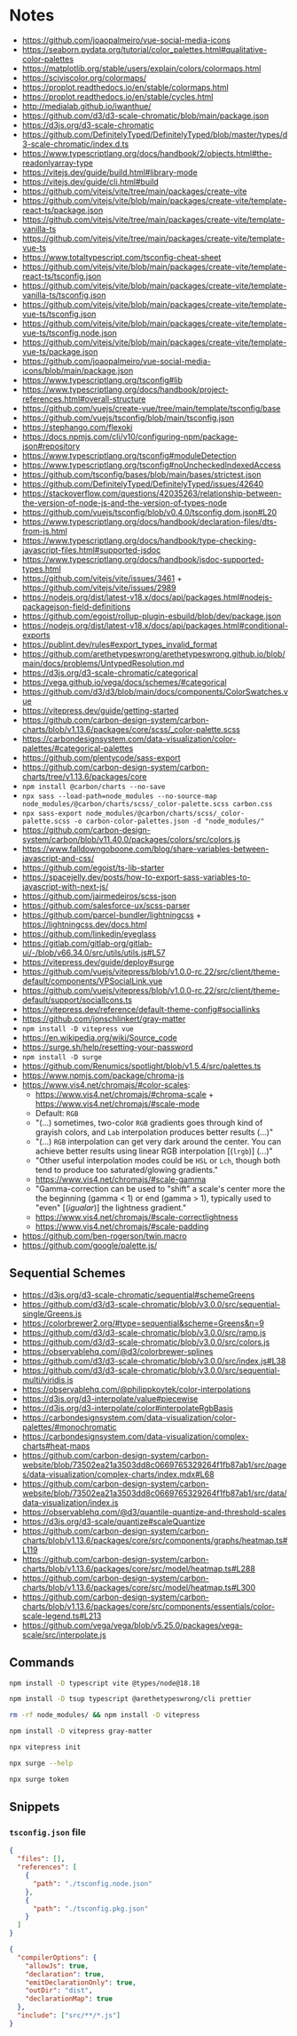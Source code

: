 # Notes

- https://github.com/joaopalmeiro/vue-social-media-icons
- https://seaborn.pydata.org/tutorial/color_palettes.html#qualitative-color-palettes
- https://matplotlib.org/stable/users/explain/colors/colormaps.html
- https://sciviscolor.org/colormaps/
- https://proplot.readthedocs.io/en/stable/colormaps.html
- https://proplot.readthedocs.io/en/stable/cycles.html
- http://medialab.github.io/iwanthue/
- https://github.com/d3/d3-scale-chromatic/blob/main/package.json
- https://d3js.org/d3-scale-chromatic
- https://github.com/DefinitelyTyped/DefinitelyTyped/blob/master/types/d3-scale-chromatic/index.d.ts
- https://www.typescriptlang.org/docs/handbook/2/objects.html#the-readonlyarray-type
- https://vitejs.dev/guide/build.html#library-mode
- https://vitejs.dev/guide/cli.html#build
- https://github.com/vitejs/vite/tree/main/packages/create-vite
- https://github.com/vitejs/vite/blob/main/packages/create-vite/template-react-ts/package.json
- https://github.com/vitejs/vite/tree/main/packages/create-vite/template-vanilla-ts
- https://github.com/vitejs/vite/tree/main/packages/create-vite/template-vue-ts
- https://www.totaltypescript.com/tsconfig-cheat-sheet
- https://github.com/vitejs/vite/blob/main/packages/create-vite/template-react-ts/tsconfig.json
- https://github.com/vitejs/vite/blob/main/packages/create-vite/template-vanilla-ts/tsconfig.json
- https://github.com/vitejs/vite/blob/main/packages/create-vite/template-vue-ts/tsconfig.json
- https://github.com/vitejs/vite/blob/main/packages/create-vite/template-vue-ts/tsconfig.node.json
- https://github.com/vitejs/vite/blob/main/packages/create-vite/template-vue-ts/package.json
- https://github.com/joaopalmeiro/vue-social-media-icons/blob/main/package.json
- https://www.typescriptlang.org/tsconfig#lib
- https://www.typescriptlang.org/docs/handbook/project-references.html#overall-structure
- https://github.com/vuejs/create-vue/tree/main/template/tsconfig/base
- https://github.com/vuejs/tsconfig/blob/main/tsconfig.json
- https://stephango.com/flexoki
- https://docs.npmjs.com/cli/v10/configuring-npm/package-json#repository
- https://www.typescriptlang.org/tsconfig#moduleDetection
- https://www.typescriptlang.org/tsconfig#noUncheckedIndexedAccess
- https://github.com/tsconfig/bases/blob/main/bases/strictest.json
- https://github.com/DefinitelyTyped/DefinitelyTyped/issues/42640
- https://stackoverflow.com/questions/42035263/relationship-between-the-version-of-node-js-and-the-version-of-types-node
- https://github.com/vuejs/tsconfig/blob/v0.4.0/tsconfig.dom.json#L20
- https://www.typescriptlang.org/docs/handbook/declaration-files/dts-from-js.html
- https://www.typescriptlang.org/docs/handbook/type-checking-javascript-files.html#supported-jsdoc
- https://www.typescriptlang.org/docs/handbook/jsdoc-supported-types.html
- https://github.com/vitejs/vite/issues/3461 + https://github.com/vitejs/vite/issues/2989
- https://nodejs.org/dist/latest-v18.x/docs/api/packages.html#nodejs-packagejson-field-definitions
- https://github.com/egoist/rollup-plugin-esbuild/blob/dev/package.json
- https://nodejs.org/dist/latest-v18.x/docs/api/packages.html#conditional-exports
- https://publint.dev/rules#export_types_invalid_format
- https://github.com/arethetypeswrong/arethetypeswrong.github.io/blob/main/docs/problems/UntypedResolution.md
- https://d3js.org/d3-scale-chromatic/categorical
- https://vega.github.io/vega/docs/schemes/#categorical
- https://github.com/d3/d3/blob/main/docs/components/ColorSwatches.vue
- https://vitepress.dev/guide/getting-started
- https://github.com/carbon-design-system/carbon-charts/blob/v1.13.6/packages/core/scss/_color-palette.scss
- https://carbondesignsystem.com/data-visualization/color-palettes/#categorical-palettes
- https://github.com/plentycode/sass-export
- https://github.com/carbon-design-system/carbon-charts/tree/v1.13.6/packages/core
- `npm install @carbon/charts --no-save`
- `npx sass --load-path=node_modules --no-source-map node_modules/@carbon/charts/scss/_color-palette.scss carbon.css`
- `npx sass-export node_modules/@carbon/charts/scss/_color-palette.scss -o carbon-color-palettes.json -d "node_modules/"`
- https://github.com/carbon-design-system/carbon/blob/v11.40.0/packages/colors/src/colors.js
- https://www.falldowngoboone.com/blog/share-variables-between-javascript-and-css/
- https://github.com/egoist/ts-lib-starter
- https://spacejelly.dev/posts/how-to-export-sass-variables-to-javascript-with-next-js/
- https://github.com/jairmedeiros/scss-json
- https://github.com/salesforce-ux/scss-parser
- https://github.com/parcel-bundler/lightningcss + https://lightningcss.dev/docs.html
- https://github.com/linkedin/eyeglass
- https://gitlab.com/gitlab-org/gitlab-ui/-/blob/v66.34.0/src/utils/utils.js#L57
- https://vitepress.dev/guide/deploy#surge
- https://github.com/vuejs/vitepress/blob/v1.0.0-rc.22/src/client/theme-default/components/VPSocialLink.vue
- https://github.com/vuejs/vitepress/blob/v1.0.0-rc.22/src/client/theme-default/support/socialIcons.ts
- https://vitepress.dev/reference/default-theme-config#sociallinks
- https://github.com/jonschlinkert/gray-matter
- `npm install -D vitepress vue`
- https://en.wikipedia.org/wiki/Source_code
- https://surge.sh/help/resetting-your-password
- `npm install -D surge`
- https://github.com/Renumics/spotlight/blob/v1.5.4/src/palettes.ts
- https://www.npmjs.com/package/chroma-js
- https://www.vis4.net/chromajs/#color-scales:
  - https://www.vis4.net/chromajs/#chroma-scale + https://www.vis4.net/chromajs/#scale-mode
  - Default: `RGB`
  - "(...) sometimes, two-color `RGB` gradients goes through kind of grayish colors, and `Lab` interpolation produces better results (...)"
  - "(...) `RGB` interpolation can get very dark around the center. You can achieve better results using linear RGB interpolation [(`lrgb`)] (...)"
  - "Other useful interpolation modes could be `HSL` or `Lch`, though both tend to produce too saturated/glowing gradients."
  - https://www.vis4.net/chromajs/#scale-gamma
  - "Gamma-correction can be used to "shift" a scale's center more the the beginning (gamma < 1) or end (gamma > 1), typically used to "even" [(_igualar_)] the lightness gradient."
  - https://www.vis4.net/chromajs/#scale-correctlightness
  - https://www.vis4.net/chromajs/#scale-padding
- https://github.com/ben-rogerson/twin.macro
- https://github.com/google/palette.js/

## Sequential Schemes

- https://d3js.org/d3-scale-chromatic/sequential#schemeGreens
- https://github.com/d3/d3-scale-chromatic/blob/v3.0.0/src/sequential-single/Greens.js
- https://colorbrewer2.org/#type=sequential&scheme=Greens&n=9
- https://github.com/d3/d3-scale-chromatic/blob/v3.0.0/src/ramp.js
- https://github.com/d3/d3-scale-chromatic/blob/v3.0.0/src/colors.js
- https://observablehq.com/@d3/colorbrewer-splines
- https://github.com/d3/d3-scale-chromatic/blob/v3.0.0/src/index.js#L38
- https://github.com/d3/d3-scale-chromatic/blob/v3.0.0/src/sequential-multi/viridis.js
- https://observablehq.com/@philippkoytek/color-interpolations
- https://d3js.org/d3-interpolate/value#piecewise
- https://d3js.org/d3-interpolate/color#interpolateRgbBasis
- https://carbondesignsystem.com/data-visualization/color-palettes/#monochromatic
- https://carbondesignsystem.com/data-visualization/complex-charts#heat-maps
- https://github.com/carbon-design-system/carbon-website/blob/73502ea21a3503dd8c0669765329264f1fb87ab1/src/pages/data-visualization/complex-charts/index.mdx#L68
- https://github.com/carbon-design-system/carbon-website/blob/73502ea21a3503dd8c0669765329264f1fb87ab1/src/data/data-visualization/index.js
- https://observablehq.com/@d3/quantile-quantize-and-threshold-scales
- https://d3js.org/d3-scale/quantize#scaleQuantize
- https://github.com/carbon-design-system/carbon-charts/blob/v1.13.6/packages/core/src/components/graphs/heatmap.ts#L119
- https://github.com/carbon-design-system/carbon-charts/blob/v1.13.6/packages/core/src/model/heatmap.ts#L288
- https://github.com/carbon-design-system/carbon-charts/blob/v1.13.6/packages/core/src/model/heatmap.ts#L300
- https://github.com/carbon-design-system/carbon-charts/blob/v1.13.6/packages/core/src/components/essentials/color-scale-legend.ts#L213
- https://github.com/vega/vega/blob/v5.25.0/packages/vega-scale/src/interpolate.js

## Commands

```bash
npm install -D typescript vite @types/node@18.18
```

```bash
npm install -D tsup typescript @arethetypeswrong/cli prettier
```

```bash
rm -rf node_modules/ && npm install -D vitepress
```

```bash
npm install -D vitepress gray-matter
```

```bash
npx vitepress init
```

```bash
npx surge --help
```

```bash
npx surge token
```

## Snippets

### `tsconfig.json` file

```json
{
  "files": [],
  "references": [
    {
      "path": "./tsconfig.node.json"
    },
    {
      "path": "./tsconfig.pkg.json"
    }
  ]
}
```

```json
{
  "compilerOptions": {
    "allowJs": true,
    "declaration": true,
    "emitDeclarationOnly": true,
    "outDir": "dist",
    "declarationMap": true
  },
  "include": ["src/**/*.js"]
}
```
